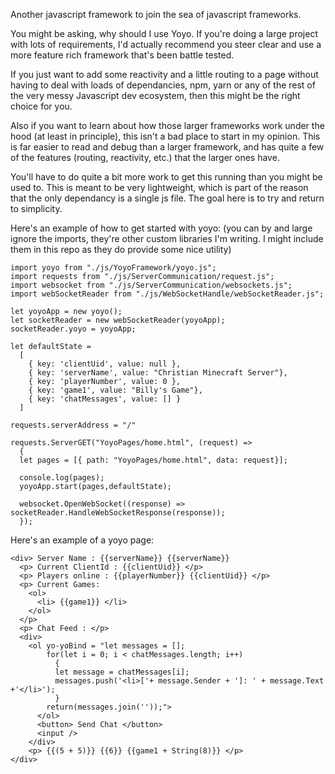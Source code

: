 Another javascript framework to join the sea of javascript frameworks.

You might be asking, why should I use Yoyo. If you're doing a large project with lots of requirements, I'd actually recommend you steer clear and use a more feature rich framework that's been battle tested.

If you just want to add some reactivity and a little routing to a page without having to deal with loads of dependancies, npm, yarn or any of the rest of the very messy Javascript dev ecosystem, then this might be the right choice for you.

Also if you want to learn about how those larger frameworks work under the hood (at least in principle), this isn't a bad place to start in my opinion. This is far easier to read and debug than a larger framework, and has quite a few of the features (routing, reactivity, etc.) that the larger ones have.

You'll have to do quite a bit more work to get this running than you might be used to. This is meant to be very lightweight, which is part of the reason that the only dependancy is a single js file. The goal here is to try and return to simplicity.

Here's an example of how to get started with yoyo: (you can by and large ignore the imports, they're other custom libraries I'm writing. I might include them in this repo as they do provide some nice utility)
```
import yoyo from "./js/YoyoFramework/yoyo.js";
import requests from "./js/ServerCommunication/request.js";
import websocket from "./js/ServerCommunication/websockets.js";
import webSocketReader from "./js/WebSocketHandle/webSocketReader.js";

let yoyoApp = new yoyo();
let socketReader = new webSocketReader(yoyoApp);
socketReader.yoyo = yoyoApp;

let defaultState = 
  [
    { key: 'clientUid', value: null },
    { key: 'serverName', value: "Christian Minecraft Server"},
    { key: 'playerNumber', value: 0 },
    { key: 'game1', value: "Billy's Game"},
    { key: 'chatMessages', value: [] }
  ]

requests.serverAddress = "/"

requests.ServerGET("YoyoPages/home.html", (request) => 
  {
  let pages = [{ path: "YoyoPages/home.html", data: request}];

  console.log(pages);
  yoyoApp.start(pages,defaultState);
  
  websocket.OpenWebSocket((response) => socketReader.HandleWebSocketResponse(response));
  });
```

Here's an example of a yoyo page:
```
<div> Server Name : {{serverName}} {{serverName}}
  <p> Current ClientId : {{clientUid}} </p>
  <p> Players online : {{playerNumber}} {{clientUid}} </p> 
  <p> Current Games: 
    <ol>
      <li> {{game1}} </li>
    </ol>
  </p>
  <p> Chat Feed : </p>
  <div>
    <ol yo-yoBind = "let messages = [];
        for(let i = 0; i < chatMessages.length; i++)
          {
          let message = chatMessages[i];
          messages.push('<li>['+ message.Sender + ']: ' + message.Text  +'</li>');
          }
        return(messages.join(''));">
      </ol>
      <button> Send Chat </button>
      <input />
    </div>
    <p> {{(5 + 5)}} {{6}} {{game1 + String(8)}} </p>
</div>
```
